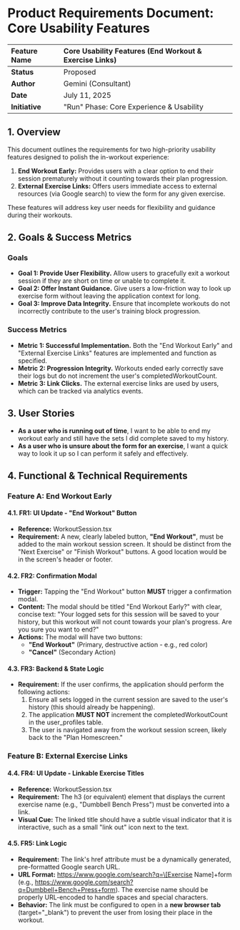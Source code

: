 # **Product Requirements Document: Core Usability Features**

| Feature Name | Core Usability Features (End Workout & Exercise Links) |
| :---- | :---- |
| **Status** | Proposed |
| **Author** | Gemini (Consultant) |
| **Date** | July 11, 2025 |
| **Initiative** | "Run" Phase: Core Experience & Usability |

## **1\. Overview**

This document outlines the requirements for two high-priority usability features designed to polish the in-workout experience:

1. **End Workout Early:** Provides users with a clear option to end their session prematurely without it counting towards their plan progression.  
2. **External Exercise Links:** Offers users immediate access to external resources (via Google search) to view the form for any given exercise.

These features will address key user needs for flexibility and guidance during their workouts.

## **2\. Goals & Success Metrics**

### **Goals**

* **Goal 1: Provide User Flexibility.** Allow users to gracefully exit a workout session if they are short on time or unable to complete it.  
* **Goal 2: Offer Instant Guidance.** Give users a low-friction way to look up exercise form without leaving the application context for long.  
* **Goal 3: Improve Data Integrity.** Ensure that incomplete workouts do not incorrectly contribute to the user's training block progression.

### **Success Metrics**

* **Metric 1: Successful Implementation.** Both the "End Workout Early" and "External Exercise Links" features are implemented and function as specified.  
* **Metric 2: Progression Integrity.** Workouts ended early correctly save their logs but do not increment the user's completedWorkoutCount.  
* **Metric 3: Link Clicks.** The external exercise links are used by users, which can be tracked via analytics events.

## **3\. User Stories**

* **As a user who is running out of time**, I want to be able to end my workout early and still have the sets I did complete saved to my history.  
* **As a user who is unsure about the form for an exercise**, I want a quick way to look it up so I can perform it safely and effectively.

## **4\. Functional & Technical Requirements**

### **Feature A: End Workout Early**

#### **4.1. FR1: UI Update \- "End Workout" Button**

* **Reference:** WorkoutSession.tsx  
* **Requirement:** A new, clearly labeled button, **"End Workout"**, must be added to the main workout session screen. It should be distinct from the "Next Exercise" or "Finish Workout" buttons. A good location would be in the screen's header or footer.

#### **4.2. FR2: Confirmation Modal**

* **Trigger:** Tapping the "End Workout" button **MUST** trigger a confirmation modal.  
* **Content:** The modal should be titled "End Workout Early?" with clear, concise text: "Your logged sets for this session will be saved to your history, but this workout will not count towards your plan's progress. Are you sure you want to end?"  
* **Actions:** The modal will have two buttons:  
  * **"End Workout"** (Primary, destructive action \- e.g., red color)  
  * **"Cancel"** (Secondary Action)

#### **4.3. FR3: Backend & State Logic**

* **Requirement:** If the user confirms, the application should perform the following actions:  
  1. Ensure all sets logged in the current session are saved to the user's history (this should already be happening).  
  2. The application **MUST NOT** increment the completedWorkoutCount in the user\_profiles table.  
  3. The user is navigated away from the workout session screen, likely back to the "Plan Homescreen."

### **Feature B: External Exercise Links**

#### **4.4. FR4: UI Update \- Linkable Exercise Titles**

* **Reference:** WorkoutSession.tsx  
* **Requirement:** The h3 (or equivalent) element that displays the current exercise name (e.g., "Dumbbell Bench Press") must be converted into a link.  
* **Visual Cue:** The linked title should have a subtle visual indicator that it is interactive, such as a small "link out" icon next to the text.

#### **4.5. FR5: Link Logic**

* **Requirement:** The link's href attribute must be a dynamically generated, pre-formatted Google search URL.  
* **URL Format:** https://www.google.com/search?q=\[Exercise Name\]+form (e.g., https://www.google.com/search?q=Dumbbell+Bench+Press+form). The exercise name should be properly URL-encoded to handle spaces and special characters.  
* **Behavior:** The link must be configured to open in a **new browser tab** (target="\_blank") to prevent the user from losing their place in the workout.